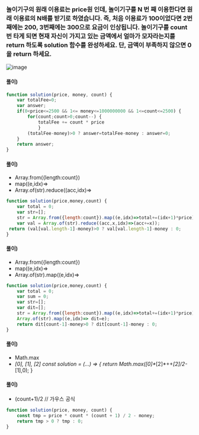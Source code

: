### 놀이기구의 원래 이용료는 price원 인데, 놀이기구를 N 번 째 이용한다면 원래 이용료의 N배를 받기로 하였습니다. 즉, 처음 이용료가 100이었다면 2번째에는 200, 3번째에는 300으로 요금이 인상됩니다. 놀이기구를 count번 타게 되면 현재 자신이 가지고 있는 금액에서 얼마가 모자라는지를 return 하도록 solution 함수를 완성하세요. 단, 금액이 부족하지 않으면 0을 return 하세요.
![image](https://user-images.githubusercontent.com/87289383/129449775-bee7da5a-6022-48ec-a9d1-a7f4be45a82d.png)

#### 풀이)
```javascript
function solution(price, money, count) {
    var totalFee=0;
    var answer;
    if(0<price<=2500 && 1<= money<=1000000000 && 1<=count<=2500) {
        for(count;count>0;count--) {
            totalFee += count * price
            }
        (totalFee-money)>0 ? answer=totalFee-money : answer=0;
    }
    return answer;
}
```

#### 풀이)
- Array.from({length:count})
- map((e,idx)=>
- Array.of(str).reduce((acc,idx)=>
```javascript
function solution(price,money,count) {
    var total = 0;
    var str=[];
    str = Array.from({length:count}).map((e,idx)=>total+=(idx+1)*price);
    var val = Array.of(str).reduce((acc,x,idx)=>(acc+=x));
 return (val[val.length-1]-money)>0 ? val[val.length-1]-money : 0;
}
```

#### 풀이) 
- Array.from({length:count})
- map((e,idx)=>
- Array.of(str).map((e,idx)=>
```javascript
function solution(price,money,count) {
    var total = 0;
    var sum = 0;
    var str=[];
    var dit=[];
    str = Array.from({length:count}).map((e,idx)=>total+=(idx+1)*price);
    Array.of(str).map((e,idx)=> dit=e);
    return dit[count-1]-money>0 ? dit[count-1]-money : 0;
}
```

#### 풀이)
- Math.max
- _[0], _[1], _[2]
const solution = (..._) => { return Math.max(_[0]*_[2]*++_[2]/2-_[1],0); }

#### 풀이)
- (count+1)/2 // 가우스 공식
```javascript
function solution(price, money, count) {
    const tmp = price * count * (count + 1) / 2 - money;
    return tmp > 0 ? tmp : 0;
}
```

